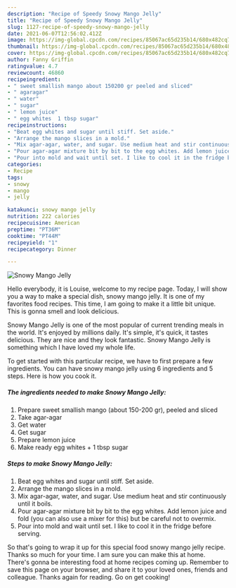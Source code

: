 ```yaml
---
description: "Recipe of Speedy Snowy Mango Jelly"
title: "Recipe of Speedy Snowy Mango Jelly"
slug: 1127-recipe-of-speedy-snowy-mango-jelly
date: 2021-06-07T12:56:02.412Z
image: https://img-global.cpcdn.com/recipes/85067ac65d235b14/680x482cq70/snowy-mango-jelly-recipe-main-photo.jpg
thumbnail: https://img-global.cpcdn.com/recipes/85067ac65d235b14/680x482cq70/snowy-mango-jelly-recipe-main-photo.jpg
cover: https://img-global.cpcdn.com/recipes/85067ac65d235b14/680x482cq70/snowy-mango-jelly-recipe-main-photo.jpg
author: Fanny Griffin
ratingvalue: 4.7
reviewcount: 46860
recipeingredient:
- " sweet smallish mango about 150200 gr peeled and sliced"
- " agaragar"
- " water"
- " sugar"
- " lemon juice"
- " egg whites  1 tbsp sugar"
recipeinstructions:
- "Beat egg whites and sugar until stiff. Set aside."
- "Arrange the mango slices in a mold."
- "Mix agar-agar, water, and sugar. Use medium heat and stir continuously until it boils."
- "Pour agar-agar mixture bit by bit to the egg whites. Add lemon juice and fold (you can also use a mixer for this) but be careful not to overmix."
- "Pour into mold and wait until set. I like to cool it in the fridge before serving."
categories:
- Recipe
tags:
- snowy
- mango
- jelly

katakunci: snowy mango jelly 
nutrition: 222 calories
recipecuisine: American
preptime: "PT36M"
cooktime: "PT44M"
recipeyield: "1"
recipecategory: Dinner

---
```



![Snowy Mango Jelly](https://img-global.cpcdn.com/recipes/85067ac65d235b14/680x482cq70/snowy-mango-jelly-recipe-main-photo.jpg)

Hello everybody, it is Louise, welcome to my recipe page. Today, I will show you a way to make a special dish, snowy mango jelly. It is one of my favorites food recipes. This time, I am going to make it a little bit unique. This is gonna smell and look delicious.

Snowy Mango Jelly is one of the most popular of current trending meals in the world. It's enjoyed by millions daily. It's simple, it's quick, it tastes delicious. They are nice and they look fantastic. Snowy Mango Jelly is something which I have loved my whole life.




To get started with this particular recipe, we have to first prepare a few ingredients. You can have snowy mango jelly using 6 ingredients and 5 steps. Here is how you cook it.

<!--inarticleads1-->

##### The ingredients needed to make Snowy Mango Jelly:

1. Prepare  sweet smallish mango (about 150-200 gr), peeled and sliced
1. Take  agar-agar
1. Get  water
1. Get  sugar
1. Prepare  lemon juice
1. Make ready  egg whites + 1 tbsp sugar




<!--inarticleads2-->

##### Steps to make Snowy Mango Jelly:

1. Beat egg whites and sugar until stiff. Set aside.
1. Arrange the mango slices in a mold.
1. Mix agar-agar, water, and sugar. Use medium heat and stir continuously until it boils.
1. Pour agar-agar mixture bit by bit to the egg whites. Add lemon juice and fold (you can also use a mixer for this) but be careful not to overmix.
1. Pour into mold and wait until set. I like to cool it in the fridge before serving.




So that's going to wrap it up for this special food snowy mango jelly recipe. Thanks so much for your time. I am sure you can make this at home. There's gonna be interesting food at home recipes coming up. Remember to save this page on your browser, and share it to your loved ones, friends and colleague. Thanks again for reading. Go on get cooking!
